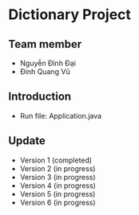 # Dictionary Project
## Team member
- Nguyễn Đình Đại
- Đinh Quang Vũ
## Introduction
- Run file: Application.java
## Update
- Version 1 (completed)
- Version 2 (in progress)
- Version 3 (in progress)
- Version 4 (in progress)
- Version 5 (in progress)
- Version 6 (in progress)
